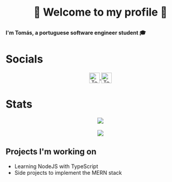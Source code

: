 # <p align="center">👋 Welcome to my profile 👋</p>

#### I'm Tomás, a portuguese software engineer student 🎓

# Socials

<p align=center>
  <a href="https://twitter.com/tomaslopes_dev">
    <img align="center" alt="Tomás Lopes | Twitter" width="28px" src="https://cdn.jsdelivr.net/npm/simple-icons@v3/icons/twitter.svg" />
  </a>
  <a href="https://www.linkedin.com/in/tom%C3%A1s-lopes-021907172/">
    <img align="center" alt="Tomás Lopes | Linkedin" width="28px" src="https://cdn.jsdelivr.net/npm/simple-icons@v3/icons/linkedin.svg" />
  </a>
</p>

# Stats

<p align=center>
  <img src="https://github-readme-stats.vercel.app/api?username=tomas050302&count_private=true&show_icons=true&theme=tokyonight&hide=contribs,prs" />
  <br />
  <br />
  <img src="https://github-readme-stats.vercel.app/api/top-langs/?username=tomas050302&layout=compact&theme=tokyonight&langs_count=6" />
</p>

## Projects I'm working on

- Learning NodeJS with TypeScript
- Side projects to implement the MERN stack

